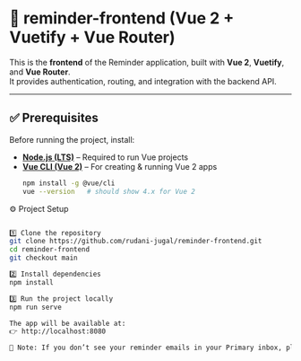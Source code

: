 # 🎨 reminder-frontend (Vue 2 + Vuetify + Vue Router)

This is the **frontend** of the Reminder application, built with **Vue 2**, **Vuetify**, and **Vue Router**.  
It provides authentication, routing, and integration with the backend API.

---

## ✅ Prerequisites

Before running the project, install:

- **[Node.js (LTS)](https://nodejs.org/en/download/)** – Required to run Vue projects  
- **[Vue CLI (Vue 2)](https://cli.vuejs.org/guide/installation.html)** – For creating & running Vue 2 apps  
  ```bash
  npm install -g @vue/cli
  vue --version   # should show 4.x for Vue 2

⚙️ Project Setup

```bash

1️⃣ Clone the repository
git clone https://github.com/rudani-jugal/reminder-frontend.git
cd reminder-frontend
git checkout main

2️⃣ Install dependencies
npm install

3️⃣ Run the project locally
npm run serve

The app will be available at:
👉 http://localhost:8080

🚨 Note: If you don’t see your reminder emails in your Primary inbox, please check your Spam folder.
